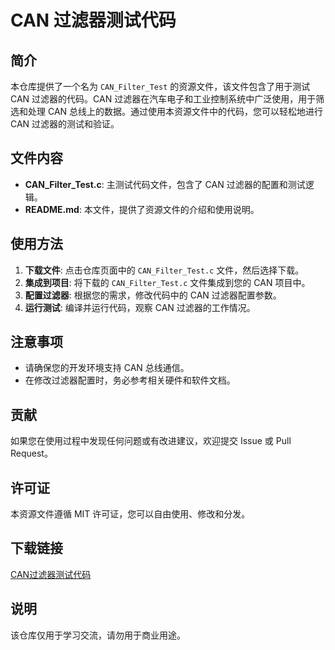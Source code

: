 # CAN 过滤器测试代码

## 简介

本仓库提供了一个名为 `CAN_Filter_Test` 的资源文件，该文件包含了用于测试 CAN 过滤器的代码。CAN 过滤器在汽车电子和工业控制系统中广泛使用，用于筛选和处理 CAN 总线上的数据。通过使用本资源文件中的代码，您可以轻松地进行 CAN 过滤器的测试和验证。

## 文件内容

- **CAN_Filter_Test.c**: 主测试代码文件，包含了 CAN 过滤器的配置和测试逻辑。
- **README.md**: 本文件，提供了资源文件的介绍和使用说明。

## 使用方法

1. **下载文件**: 点击仓库页面中的 `CAN_Filter_Test.c` 文件，然后选择下载。
2. **集成到项目**: 将下载的 `CAN_Filter_Test.c` 文件集成到您的 CAN 项目中。
3. **配置过滤器**: 根据您的需求，修改代码中的 CAN 过滤器配置参数。
4. **运行测试**: 编译并运行代码，观察 CAN 过滤器的工作情况。

## 注意事项

- 请确保您的开发环境支持 CAN 总线通信。
- 在修改过滤器配置时，务必参考相关硬件和软件文档。

## 贡献

如果您在使用过程中发现任何问题或有改进建议，欢迎提交 Issue 或 Pull Request。

## 许可证

本资源文件遵循 MIT 许可证，您可以自由使用、修改和分发。

## 下载链接
[CAN过滤器测试代码](https://pan.quark.cn/s/a0ca24e2252e)

## 说明

该仓库仅用于学习交流，请勿用于商业用途。
